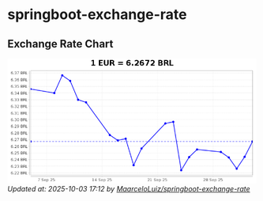 # springboot-exchange-rate

<!-- EXCHANGE-RATE-START -->
## Exchange Rate Chart

![Exchange Rate Chart](charts/chart.png)*Updated at: 2025-10-03 17:12 by [MaarceloLuiz/springboot-exchange-rate](https://github.com/MaarceloLuiz/springboot-exchange-rate)*


<!-- EXCHANGE-RATE-END -->